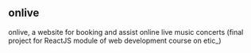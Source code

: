 ## onlive
onlive, a website for booking and assist online live music concerts (final project for ReactJS module of web development course on etic_)






